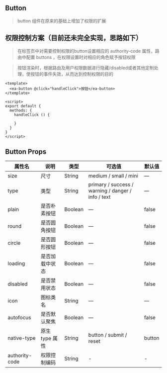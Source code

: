 ## Button

> button 组件在原来的基础上增加了权限的扩展

## 权限控制方案（目前还未完全实现，思路如下）

> 在标签页中对需要控制权限的button设置相应的 authority-code 属性，路由中配置 buttons ，在权限设置时对相应的角色赋予按钮权限

> 按钮渲染时，根据路由及用户权限数据进行隐藏/disabled或者其他定制处理，使按钮的事件失效，从而达到控制权限的目的

```vue
<template>
  <ea-button @click="handleClick">按钮</ea-button>
</template>

<script>
export default {
  methods: {
    handleClick () {
      
    }
  }
}
</script>
```

## Button Props
|属性名|说明|类型|可选值|默认值|
|---|---|---|---|---|
|size|	尺寸	|String|	medium / small / mini|	—
|type|	类型	|String	|primary / success / warning / danger / info / text	|—
|plain	|是否朴素按钮|	Boolean	|—	|false|
|round|	是否圆角按钮	|Boolean	|—	|false|
|circle	|是否圆形按钮|	Boolean|	—	|false|
|loading|	是否加载中状态|	Boolean	|—	|false|
|disabled	|是否禁用状态	|Boolean|	—	|false|
|icon|	图标类名	|String	|—	|—|
|autofocus	|是否默认聚焦	|Boolean	|—|	false|
|native-type	|原生 type 属性|	String	|button / submit / reset|	button|
|authority-code|权限控制编码|String|-|-|
